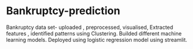 # Bankruptcy-prediction
 Bankruptcy data set- uploaded , preprocessed, visualised,
Extracted features , identified patterns using
Clustering.
Builded different machine learning models.
Deployed using logistic regression model using streamlit.
